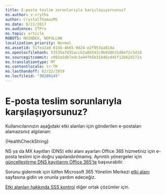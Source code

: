 ```yaml
---
title: E-posta teslim sorunlarıyla karşılaşıyorsunuz?
ms.author: v-crytho
author: CrystalThomasMS
ms.date: 8/21/2017
ms.audience: ITPro
ms.topic: article
ROBOTS: NOINDEX, NOFOLLOW
localization_priority: Normal
ms.assetid: 51fea2ad-81d4-4b65-9d24-e2f953aa814a
ms.openlocfilehash: 53535a7d35accb2a8b542c9b928b31d8ef2c5410
ms.sourcegitcommit: c003a5db7edc3a44fb5b31b46cd45f12b62d172a
ms.translationtype: MT
ms.contentlocale: tr-TR
ms.lasthandoff: 02/22/2019
ms.locfileid: "30209145"
---
```

# <a name="having-email-delivery-issues"></a>E-posta teslim sorunlarıyla karşılaşıyorsunuz?

Kullanıcılarınızın aşağıdaki etki alanları için gönderilen e-postaları alamazsınız algılanan:
  
{HealthCheckString}
  
NS ya da MX kayıtları (DNS) etki alanı ayarları Office 365 hizmetiniz için e-posta teslimi için doğru yapılandırılmamış. Ayrıntılı yönergeler için [güncelleştirme DNS kayıtlarını Office 365'te](https://support.office.com/article/Create-DNS-records-for-Office-365-when-you-manage-your-DNS-records-B0F3FDCA-8A80-4E8E-9EF3-61E8A2A9AB23.aspx) başvurabilir. 
  
Sorunu gidermek için lütfen Microsoft 365 Yönetim Merkezi [etki alanı](https://admin.microsoft.com/adminportal/home#/Domains) sayfasına gidin ve onunla yardım edeceğiz. 
  
[Etki alanları hakkında SSS kontrol](https://support.office.com/article/7b7b075d-79f9-4e37-8a9e-fb60c1d95166.aspx) diğer ortak çözümler için. 
  

